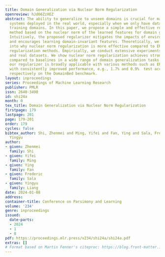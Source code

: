 ```yaml
---
title: Domain Generalization via Nuclear Norm Regularization
openreview: hJd66ZzXEZ
abstract: The ability to generalize to unseen domains is crucial for machine learning
  systems deployed in the real world, especially when we only have data from limited
  training domains. In this paper, we propose a simple and effective regularization
  method based on the nuclear norm of the learned features for domain generalization.
  Intuitively, the proposed regularizer mitigates the impacts of environmental features
  and encourages learning domain-invariant features. Theoretically, we provide insights
  into why nuclear norm regularization is more effective compared to ERM and alternative
  regularization methods. Empirically, we conduct extensive experiments on both synthetic
  and real datasets. We show nuclear norm regularization achieves strong performance
  compared to baselines in a wide range of domain generalization tasks. Moreover,
  our regularizer is broadly applicable with various methods such as ERM and SWAD
  with consistently improved performance, e.g., 1.7% and 0.9%  test accuracy improvements
  respectively on the DomainBed benchmark.
layout: inproceedings
series: Proceedings of Machine Learning Research
publisher: PMLR
issn: 2640-3498
id: shi24a
month: 0
tex_title: Domain Generalization via Nuclear Norm Regularization
firstpage: 179
lastpage: 201
page: 179-201
order: 179
cycles: false
bibtex_author: Shi, Zhenmei and Ming, Yifei and Fan, Ying and Sala, Frederic and Liang,
  Yingyu
author:
- given: Zhenmei
  family: Shi
- given: Yifei
  family: Ming
- given: Ying
  family: Fan
- given: Frederic
  family: Sala
- given: Yingyu
  family: Liang
date: 2024-01-08
address:
container-title: Conference on Parsimony and Learning
volume: '234'
genre: inproceedings
issued:
  date-parts:
  - 2024
  - 1
  - 8
pdf: https://proceedings.mlr.press/v234/shi24a/shi24a.pdf
extras: []
# Format based on Martin Fenner's citeproc: https://blog.front-matter.io/posts/citeproc-yaml-for-bibliographies/
---
```

